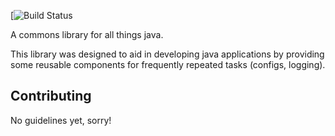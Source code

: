 
[![Build Status](https://img.shields.io/travis/Pravian/Fabric.git)

A commons library for all things java.

This library was designed to aid in developing java applications by providing some reusable components for frequently repeated tasks (configs, logging).

## Contributing
No guidelines yet, sorry!
